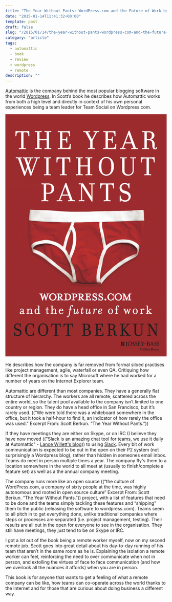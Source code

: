```yaml
---
title: "The Year Without Pants: WordPress.com and the Future of Work by Scott Berkun review"
date: "2015-01-14T11:41:32+00:00"
template: post
draft: false
slug: "/2015/01/14/the-year-without-pants-wordpress-com-and-the-future-of-work-by-scott-berkun-review/"
category: "article"
tags:
  - automattic
  - book
  - review
  - wordpress
  - remote
description: ""
---
```


[Automattic](http://automattic.com) is the company behind the most popular blogging software in the world [Wordpress](https://kinsta.com/learn/wordpress-history/). In Scott’s book he describes how Automattic works from both a high level and directly in context of his own personal experiences being a team leader for Team Social on Wordpress.com.

![The Year Without Pants: WordPress.com and the Future of Work by Scott Berkun](./YWP-COVER-FINAL.png)

He describes how the company is far removed from formal siloed practises like project management, agile, waterfall or even QA. Critiquing how different the organisation is to say Microsoft where he had worked for a number of years on the Internet Explorer team.

Automattic are different than most companies. They have a generally flat structure of hierarchy. The workers are all remote, scattered across the entire world, so the talent pool available to the company isn’t limited to one country or region. They do have a head office in San Francisco, but it’s rarely used. ((“We were told there was a whiteboard somewhere in the office, but it took a half-hour to find it, an indicator of how rarely the office was used.” Excerpt From: Scott Berkun. “The Year Without Pants.”))

If they have meetings they are either on Skype, or on IRC (I believe they have now moved (("Slack is an amazing chat tool for teams, we use it daily at Automattic" - [Lance Willett's blog](http://simpledream.net/2014/10/08/slow-slack/))) to using [Slack](https://slack.com). Every bit of work communication is expected to be out in the open on their P2 system (not surprisingly a Wordpress blog), rather than hidden in someones email inbox. Teams do meet in person multiple times a year. The company fly's them to a location somewhere in the world to all meet at (usually to finish/complete a feature set) as well as a the annual company meeting.

The company runs more like an open source ((“the culture of WordPress.com, a company of sixty people at the time, was highly autonomous and rooted in open source culture” Excerpt From: Scott Berkun. “The Year Without Pants.”)) project, with a list of features that need to be done and the teams simply tackling these features and “shipping” them to the public (releasing the software to wordpress.com). Teams seem to all pitch in to get everything done, unlike traditional companies where steps or processes are separated (i.e. project management, testing). Their results are all out in the open for everyone to see in the organisation. They still have meetings, they just tend to be on Skype or IRC.

I got a lot out of the book being a remote worker myself, now on my second remote job. Scott goes into great detail about his day-to-day running of his team that aren’t in the same room as he is. Explaining the isolation a remote worker can feel, reinforcing the need to over communicate when not in person, and extolling the virtues of face to face communication (and how we overlook all the nuances it affords) when you are in person.

This book is for anyone that wants to get a feeling of what a remote company can be like, how teams can co-operate across the world thanks to the Internet and for those that are curious about doing business a different way.
